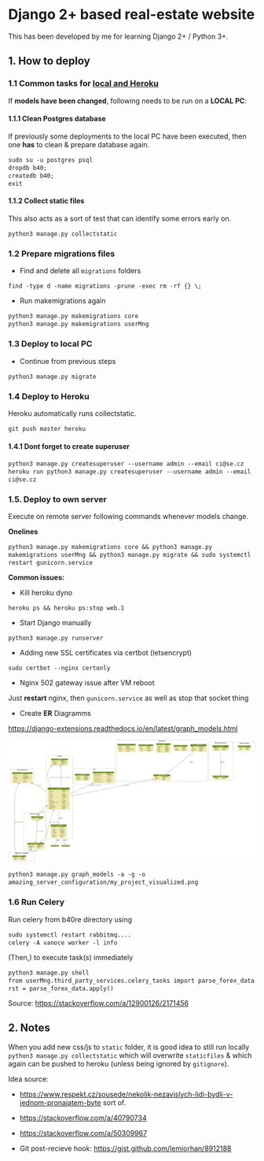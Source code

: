 # Django 2+ based real-estate website

This has been developed by me for learning Django 2+ / Python 3+. 

## 1. How to deploy

### 1.1 Common tasks for <u>local and Heroku</u>

If **models have been changed**, following needs to be run on a **LOCAL PC**:

#### 1.1.1 Clean Postgres database 

If previously some deployments to the local PC have been executed, then one **has** to clean & prepare database again. 

```
sudo su -u postgres psql
dropdb b40;
createdb b40;
exit
```

#### 1.1.2 Collect static files

This also acts as a sort of test that can identify some errors early on.

```
python3 manage.py collectstatic
```

### 1.2 Prepare migrations files

- Find and delete all `migrations` folders

```
find -type d -name migrations -prune -exec rm -rf {} \;
```

- Run makemigrations again

```
python3 manage.py makemigrations core
python3 manage.py makemigrations userMng
```

### 1.3 Deploy to local PC

- Continue from previous steps

```
python3 manage.py migrate
```

### 1.4 Deploy to Heroku

Heroku automatically runs collectstatic.

```
git push master heroku
```

#### 1.4.1 Dont forget to create superuser

```
python3 manage.py createsuperuser --username admin --email ci@se.cz
heroku run python3 manage.py createsuperuser --username admin --email ci@se.cz
```

### 1.5. Deploy to own server

Execute on remote server following commands whenever models change.

**Onelines**

```
python3 manage.py makemigrations core && python3 manage.py makemigrations userMng && python3 manage.py migrate && sudo systemctl restart gunicorn.service 
```

**Common issues:**

- Kill heroku dyno

```
heroku ps && heroku ps:stop web.1
```

- Start Django manually

```
python3 manage.py runserver
```

- Adding new SSL certificates via certbot (letsencrypt)

```
sudo certbot --nginx certonly
```

- Nginx 502 gateway issue after VM reboot

Just **restart** nginx, then `gunicorn.service` as well as stop that socket thing

- Create **ER** Diagramms

<https://django-extensions.readthedocs.io/en/latest/graph_models.html>

![amazing_server_configuration/my_project_visualized.png](amazing_server_configuration/my_project_visualized.png)

```
python3 manage.py graph_models -a -g -o amazing_server_configuration/my_project_visualized.png
```

### 1.6 Run Celery

Run celery from b40re directory using

```
sudo systemctl restart rabbitmq....
celery -A vanoce worker -l info
```

(Then,) to execute task(s) immediately 

```
python3 manage.py shell
from userMng.third_party_services.celery_tasks import parse_forex_data
rst = parse_forex_data.apply()
```
Source: <https://stackoverflow.com/a/12900126/2171456>

## 2. Notes

When you add new css/js to `static` folder, it is good idea to still run locally `python3 manage.py collectstatic` which will overwrite `staticfiles` & which again can be pushed to heroku (unless being ignored by `gitignore`). 

Idea source: 
- <https://www.respekt.cz/sousede/nekolik-nezavislych-lidi-bydli-v-jednom-pronajatem-byte> sort of.

- <https://stackoverflow.com/a/40790734>

- <https://stackoverflow.com/a/50309967>

- Git post-recieve hook: <https://gist.github.com/lemiorhan/8912188>



